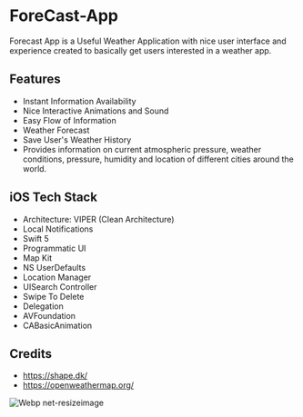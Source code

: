 # ForeCast-App
Forecast App is a Useful Weather Application with nice user interface and experience created to basically get users interested in a weather app.

## Features 
* Instant Information Availability
* Nice Interactive Animations and Sound
* Easy Flow of Information
* Weather Forecast
* Save User's Weather History
* Provides information on current atmospheric pressure, weather conditions, pressure, humidity and location of different cities around the world.

## iOS Tech Stack
* Architecture: VIPER (Clean Architecture)
* Local Notifications
* Swift 5
* Programmatic UI
* Map Kit
* NS UserDefaults
* Location Manager
* UISearch Controller
* Swipe To Delete
* Delegation
* AVFoundation
* CABasicAnimation

## Credits
* https://shape.dk/
* https://openweathermap.org/

![Webp net-resizeimage](https://user-images.githubusercontent.com/25069943/132486140-4c359884-379a-4f78-a4e7-157b4f359492.png)


